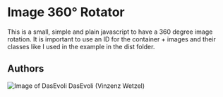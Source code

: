 # Image 360° Rotator
This is a small, simple and plain javascript to have a 360 degree image rotation.
It is important to use an ID for the container + images and their classes like I used in the example in the dist folder.


## Authors
![Image of DasEvoli](https://i.imgur.com/xNcLWUT.png) DasEvoli (Vinzenz Wetzel)